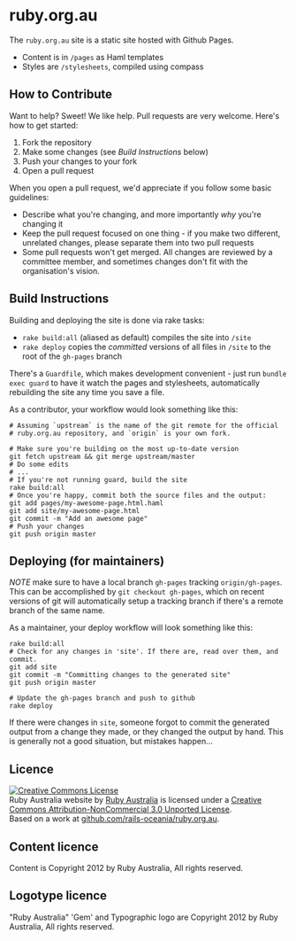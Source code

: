 # ruby.org.au

The `ruby.org.au` site is a static site hosted with Github Pages.

* Content is in `/pages` as Haml templates
* Styles are `/stylesheets`, compiled using compass

## How to Contribute

Want to help? Sweet! We like help. Pull requests are very welcome. Here's how
to get started:

1. Fork the repository
2. Make some changes (see _Build Instructions_ below)
3. Push your changes to your fork
4. Open a pull request

When you open a pull request, we'd appreciate if you follow some basic
guidelines:

* Describe what you're changing, and more importantly _why_ you're changing it
* Keep the pull request focused on one thing - if you make two different,
  unrelated changes, please separate them into two pull requests
* Some pull requests won't get merged. All changes are reviewed by a committee
  member, and sometimes changes don't fit with the organisation's vision.

## Build Instructions

Building and deploying the site is done via rake tasks:

* `rake build:all` (aliased as default) compiles the site into `/site`
* `rake deploy` copies the _committed_ versions of all files in `/site` to the
  root of the `gh-pages` branch

There's a `Guardfile`, which makes development convenient - just run `bundle
exec guard` to have it watch the pages and stylesheets, automatically
rebuilding the site any time you save a file.

As a contributor, your workflow would look something like this:

```
# Assuming `upstream` is the name of the git remote for the official
# ruby.org.au repository, and `origin` is your own fork.

# Make sure you're building on the most up-to-date version
git fetch upstream && git merge upstream/master
# Do some edits
# ...
# If you're not running guard, build the site
rake build:all
# Once you're happy, commit both the source files and the output:
git add pages/my-awesome-page.html.haml
git add site/my-awesome-page.html
git commit -m "Add an awesome page"
# Push your changes
git push origin master
```

## Deploying (for maintainers)

_NOTE_ make sure to have a local branch `gh-pages` tracking `origin/gh-pages`.
This can be accomplished by `git checkout gh-pages`, which on recent versions
of git will automatically setup a tracking branch if there's a remote branch
of the same name.

As a maintainer, your deploy workflow will look something like this:

```
rake build:all
# Check for any changes in 'site'. If there are, read over them, and commit.
git add site
git commit -m "Committing changes to the generated site"
git push origin master

# Update the gh-pages branch and push to github
rake deploy
```

If there were changes in `site`, someone forgot to commit the generated output
from a change they made, or they changed the output by hand. This is generally
not a good situation, but mistakes happen...


## Licence

<a rel="license" href="http://creativecommons.org/licenses/by-nc/3.0/"><img alt="Creative Commons License" style="border-width:0" src="http://i.creativecommons.org/l/by-nc/3.0/88x31.png" /></a><br /><span xmlns:dct="http://purl.org/dc/terms/" property="dct:title">Ruby Australia website</span> by <a xmlns:cc="http://creativecommons.org/ns#" href="http://ruby.org.au" property="cc:attributionName" rel="cc:attributionURL">Ruby Australia</a> is licensed under a <a rel="license" href="http://creativecommons.org/licenses/by-nc/3.0/">Creative Commons Attribution-NonCommercial 3.0 Unported License</a>.<br />Based on a work at <a xmlns:dct="http://purl.org/dc/terms/" href="https://github.com/rails-oceania/ruby.org.au" rel="dct:source">github.com/rails-oceania/ruby.org.au</a>.

## Content licence

Content is Copyright 2012 by Ruby Australia, All rights reserved. 

## Logotype licence

"Ruby Australia" 'Gem' and Typographic logo are Copyright 2012 by Ruby Australia, All rights reserved. 
